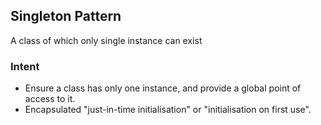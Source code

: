 ## Singleton Pattern
A class of which only single instance can exist

### Intent
- Ensure a class has only one instance, and provide a global point of access to it.
- Encapsulated "just-in-time initialisation" or "initialisation on first use".
